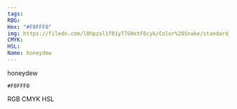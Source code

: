 ```yaml
---
tags:
RBG:
Hex: "#F0FFF0"
img: https://filedn.com/l0hpzxl1f01yT7GHxtF8cyk/Color%20Snake/standard_csv_to_svg//#F0FFF0.svg
CMYK:
HSL:
Name: honeydew
---
```

honeydew
```palette
#F0FFF0
```
RGB
CMYK
HSL